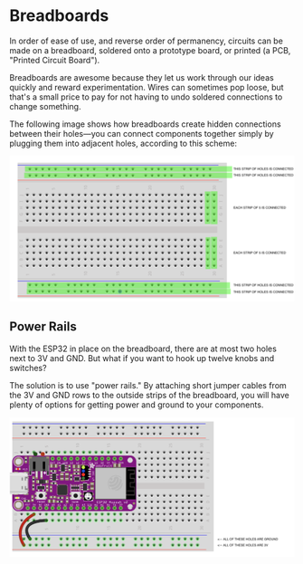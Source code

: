# Breadboards

In order of ease of use, and reverse order of permanency, circuits can be made on a breadboard, soldered onto a prototype board, or printed (a PCB, "Printed Circuit Board"). 

Breadboards are awesome because they let us work through our ideas quickly and reward experimentation. Wires can sometimes pop loose, but that's a small price to pay for not having to undo soldered connections to change something.

The following image shows how breadboards create hidden connections between their holes—you can connect components together simply by plugging them into adjacent holes, according to this scheme:


![](img/breadboard_bb.png)


## Power Rails

With the ESP32 in place on the breadboard, there are at most two holes next to 3V and GND. But what if you want to hook up twelve knobs and switches?

The solution is to use "power rails." By attaching short jumper cables from the 3V and GND rows to the outside strips of the breadboard, you will have plenty of options for getting power and ground to your components.

![](img/power_rails_bb.png)